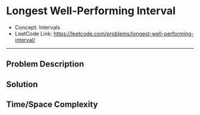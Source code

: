 # Longest Well-Performing Interval

- Concept: Intervals
- LeetCode Link: https://leetcode.com/problems/longest-well-performing-interval/

---

## Problem Description

## Solution

## Time/Space Complexity

